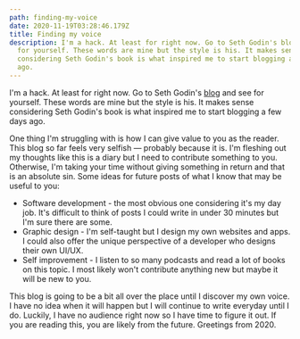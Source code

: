 ```yaml
---
path: finding-my-voice
date: 2020-11-19T03:28:46.179Z
title: Finding my voice
description: I'm a hack. At least for right now. Go to Seth Godin's blog and see
  for yourself. These words are mine but the style is his. It makes sense
  considering Seth Godin's book is what inspired me to start blogging a few days
  ago.
---
```

I'm a hack. At least for right now. Go to Seth Godin's [blog](seths.blog) and see for yourself. These words are mine but the style is his. It makes sense considering Seth Godin's book is what inspired me to start blogging a few days ago.

One thing I'm struggling with is how I can give value to you as the reader. This blog so far feels very selfish — probably because it is. I'm fleshing out my thoughts like this is a diary but I need to contribute something to you. Otherwise, I'm taking your time without giving something in return and that is an absolute sin. Some ideas for future posts of what I know that may be useful to you:

* Software development - the most obvious one considering it's my day job. It's difficult to think of posts I could write in under 30 minutes but I'm sure there are some.
* Graphic design - I'm self-taught but I design my own websites and apps. I could also offer the unique perspective of a developer who designs their own UI/UX.
* Self improvement - I listen to so many podcasts and read a lot of books on this topic. I most likely won't contribute anything new but maybe it will be new to you.

This blog is going to be a bit all over the place until I discover my own voice. I have no idea when it will happen but I will continue to write everyday until I do. Luckily, I have no audience right now so I have time to figure it out. If you are reading this, you are likely from the future. Greetings from 2020.